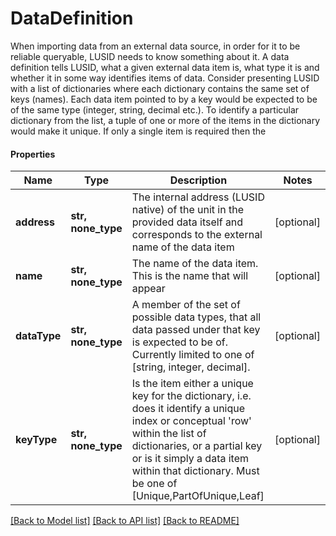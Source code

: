 # DataDefinition

When importing data from an external data source, in order for it to be reliable queryable, LUSID needs to know something about it.  A data definition tells LUSID, what a given external data item is, what type it is and whether it in some way identifies items of data.  Consider presenting LUSID with a list of dictionaries where each dictionary contains the same set of keys (names). Each data item pointed to by  a key would be expected to be of the same type (integer, string, decimal etc.). To identify a particular dictionary from the list, a tuple of  one or more of the items in the dictionary would make it unique. If only a single item is required then the

#### Properties
Name | Type | Description | Notes
------------ | ------------- | ------------- | -------------
**address** | **str, none_type** | The internal address (LUSID native) of the unit in the provided data itself and corresponds to the external name of the data item | [optional] 
**name** | **str, none_type** | The name of the data item. This is the name that will appear | [optional] 
**dataType** | **str, none_type** | A member of the set of possible data types, that all data passed under that key is expected to be of.  Currently limited to one of [string, integer, decimal]. | [optional] 
**keyType** | **str, none_type** | Is the item either a unique key for the dictionary, i.e. does it identify a unique index or conceptual &#x27;row&#x27; within the list of dictionaries,  or a partial key or is it simply a data item within that dictionary. Must be one of [Unique,PartOfUnique,Leaf] | [optional] 

[[Back to Model list]](../README.md#documentation-for-models) [[Back to API list]](../README.md#documentation-for-api-endpoints) [[Back to README]](../README.md)


